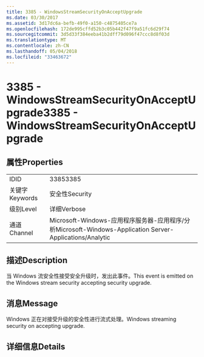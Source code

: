 ```yaml
---
title: 3385 - WindowsStreamSecurityOnAcceptUpgrade
ms.date: 03/30/2017
ms.assetid: 3d17dc6a-befb-49f0-a150-c4875405ce7a
ms.openlocfilehash: 172de995cffd52b3c05b442f47f9a51fc6d29f74
ms.sourcegitcommit: 3d5d33f384eeba41b2dff79d096f47ccc8d8f03d
ms.translationtype: MT
ms.contentlocale: zh-CN
ms.lasthandoff: 05/04/2018
ms.locfileid: "33463672"
---
```

# <a name="3385---windowsstreamsecurityonacceptupgrade"></a><span data-ttu-id="97c80-102">3385 - WindowsStreamSecurityOnAcceptUpgrade</span><span class="sxs-lookup"><span data-stu-id="97c80-102">3385 - WindowsStreamSecurityOnAcceptUpgrade</span></span>
## <a name="properties"></a><span data-ttu-id="97c80-103">属性</span><span class="sxs-lookup"><span data-stu-id="97c80-103">Properties</span></span>  
  
|||  
|-|-|  
|<span data-ttu-id="97c80-104">ID</span><span class="sxs-lookup"><span data-stu-id="97c80-104">ID</span></span>|<span data-ttu-id="97c80-105">3385</span><span class="sxs-lookup"><span data-stu-id="97c80-105">3385</span></span>|  
|<span data-ttu-id="97c80-106">关键字</span><span class="sxs-lookup"><span data-stu-id="97c80-106">Keywords</span></span>|<span data-ttu-id="97c80-107">安全性</span><span class="sxs-lookup"><span data-stu-id="97c80-107">Security</span></span>|  
|<span data-ttu-id="97c80-108">级别</span><span class="sxs-lookup"><span data-stu-id="97c80-108">Level</span></span>|<span data-ttu-id="97c80-109">详细</span><span class="sxs-lookup"><span data-stu-id="97c80-109">Verbose</span></span>|  
|<span data-ttu-id="97c80-110">通道</span><span class="sxs-lookup"><span data-stu-id="97c80-110">Channel</span></span>|<span data-ttu-id="97c80-111">Microsoft-Windows-应用程序服务器-应用程序/分析</span><span class="sxs-lookup"><span data-stu-id="97c80-111">Microsoft-Windows-Application Server-Applications/Analytic</span></span>|  
  
## <a name="description"></a><span data-ttu-id="97c80-112">描述</span><span class="sxs-lookup"><span data-stu-id="97c80-112">Description</span></span>  
 <span data-ttu-id="97c80-113">当 Windows 流安全性接受安全升级时，发出此事件。</span><span class="sxs-lookup"><span data-stu-id="97c80-113">This event is emitted on the Windows stream security accepting security upgrade.</span></span>  
  
## <a name="message"></a><span data-ttu-id="97c80-114">消息</span><span class="sxs-lookup"><span data-stu-id="97c80-114">Message</span></span>  
 <span data-ttu-id="97c80-115">Windows 正在对接受升级的安全性进行流式处理。</span><span class="sxs-lookup"><span data-stu-id="97c80-115">Windows streaming security on accepting upgrade.</span></span>  
  
## <a name="details"></a><span data-ttu-id="97c80-116">详细信息</span><span class="sxs-lookup"><span data-stu-id="97c80-116">Details</span></span>

